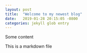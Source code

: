 ```yaml
---
layout: post
title:  "Welcome to my newest blog"
date:   2019-01-28 20:15:05 -0800
categories: jekyll glob entry
---
```

<!-- 
I guess this is a comment in markdown
above is the "front matter" that defines layout and format of the post/content
changing that date in the front matter actually changes the URL
-->

Some content

This is a markdown file